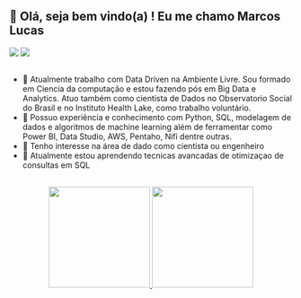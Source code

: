 ## 👋 Olá, seja bem vindo(a) ! Eu me chamo Marcos Lucas
<div> 
  <a href = "mailto:marcos.curriculo.lucas@gmail.com"><img src="https://img.shields.io/badge/-Gmail-%23333?style=for-the-badge&logo=gmail&logoColor=white" target="_blank"></a>
  <a href="https://www.linkedin.com/in/marcoslucassilva" target="_blank"><img src="https://img.shields.io/badge/-LinkedIn-%230077B5?style=for-the-badge&logo=linkedin&logoColor=white" target="_blank"></a>  
</div>

##
- 🔨 Atualmente trabalho com Data Driven na Ambiente Livre. Sou formado em Ciencia da computação e estou fazendo pós em Big Data e Analytics.
Atuo também como cientista de Dados no Observatorio Social do Brasil e no Instituto Health Lake, como trabalho voluntário. 
 - 🧭 Possuo experiência e conhecimento com Python, SQL, modelagem de dados e algoritmos de machine learning além de ferramentar como Power BI, Data Studio, AWS, Pentaho, Nifi dentre outras.
- 👀 Tenho interesse na área de dado como cientista ou engenheiro
- 🌱 Atualmente estou aprendendo tecnicas avancadas de otimizaçao de consultas em SQL
##
<div align="center">
  <a href="https://github.com/rafaballerini">
  <img height="180em" src="https://github-readme-stats.vercel.app/api?username=marcosLucasSilva&show_icons=true&theme=dark&include_all_commits=true&count_private=true"/>
  <img height="180em" src="https://github-readme-stats.vercel.app/api/top-langs/?username=marcosLucasSilva&layout=compact&langs_count=7&theme=dark"/>
</div>

 
